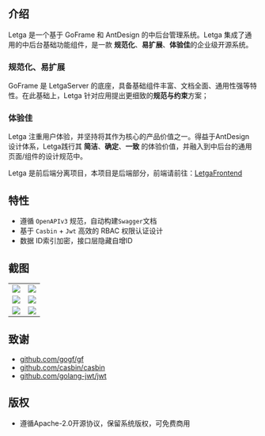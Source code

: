 ## 介绍
Letga 是一个基于 GoFrame 和 AntDesign 的中后台管理系统。Letga 集成了通用的中后台基础功能组件，是一款 **规范化**、**易扩展**、**体验佳**的企业级开源系统。

### 规范化、易扩展
GoFrame 是 LetgaServer 的底座，具备基础组件丰富、文档全面、通用性强等特性。在此基础上，Letga 针对应用提出更细致的**规范与约束**方案；

### 体验佳
Letga 注重用户体验，并坚持将其作为核心的产品价值之一。得益于AntDesign 设计体系，Letga践行其 **简洁**、**确定**、**一致** 的体验价值，并融入到中后台的通用页面/组件的设计规范中。

Letga 是前后端分离项目，本项目是后端部分，前端请前往：[LetgaFrontend](https://github.com/lgcgo/letga-frontend/)

## 特性
- 遵循 `OpenAPIv3` 规范，自动构建`Swagger`文档
- 基于 `Casbin` + `Jwt` 高效的 RBAC 权限认证设计
- 数据 ID索引加密，接口层隐藏自增ID

## 截图
<table>
    <tr>
        <td><img src="https://github.com/lgcgo/letga-server/assets/42335782/d4a310fb-59a6-41fb-971c-13a02ea35c43"/> </td>
        <td><img src="https://github.com/lgcgo/letga-server/assets/42335782/7723dde4-3e37-4a40-8c96-b1c52e2a253e"/> </td>
    </tr>
    <tr>
        <td><img src="https://github.com/lgcgo/letga-server/assets/42335782/e4b30c98-969c-48ca-91f3-bb48eff698bc"/> </td>
        <td><img src="https://github.com/lgcgo/letga-server/assets/42335782/50efa16a-a908-4cce-b517-f66ceee0f4a8"/> </td>
    </tr>
    <tr>
        <td><img src="https://github.com/lgcgo/letga-server/assets/42335782/48b3da26-b16c-40bc-a61c-a2dcb318e748"/> </td>
        <td><img src="https://github.com/lgcgo/letga-server/assets/42335782/4dfa2d8c-6951-4b59-bdfc-88c8958b7f35"/> </td>
    </tr>
</table>

## 致谢
- [github.com/gogf/gf](https://github.com/gogf/gf)
- [github.com/casbin/casbin](https://github.com/casbin/casbin)
- [github.com/golang-jwt/jwt](https://github.com/golang-jwt/jwt)

## 版权
- 遵循Apache-2.0开源协议，保留系统版权，可免费商用

